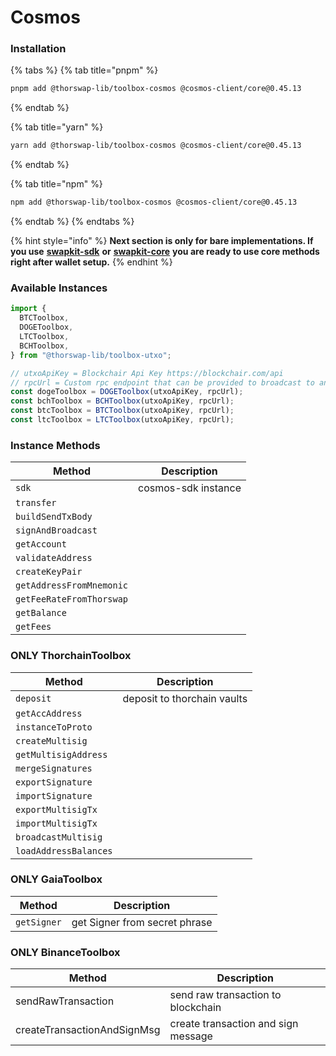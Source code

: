 # Cosmos

### Installation

{% tabs %}
{% tab title="pnpm" %}
```bash
pnpm add @thorswap-lib/toolbox-cosmos @cosmos-client/core@0.45.13
```
{% endtab %}

{% tab title="yarn" %}
```bash
yarn add @thorswap-lib/toolbox-cosmos @cosmos-client/core@0.45.13
```
{% endtab %}

{% tab title="npm" %}
```bash
npm add @thorswap-lib/toolbox-cosmos @cosmos-client/core@0.45.13
```
{% endtab %}
{% endtabs %}

{% hint style="info" %}
**Next section is only for bare implementations. If you use**  [**swapkit-sdk**](../install-swapkit-sdk.md) **or** [**swapkit-core**](../../references/swapkit-sdk-methods/core.md)  **you are ready to use core methods right after wallet setup.**
{% endhint %}

### Available Instances

```typescript
import {
  BTCToolbox,
  DOGEToolbox,
  LTCToolbox,
  BCHToolbox,
} from "@thorswap-lib/toolbox-utxo";

// utxoApiKey = Blockchair Api Key https://blockchair.com/api
// rpcUrl = Custom rpc endpoint that can be provided to broadcast to and fetch data from blockchain
const dogeToolbox = DOGEToolbox(utxoApiKey, rpcUrl);
const bchToolbox = BCHToolbox(utxoApiKey, rpcUrl);
const btcToolbox = BTCToolbox(utxoApiKey, rpcUrl);
const ltcToolbox = LTCToolbox(utxoApiKey, rpcUrl);
```

### Instance Methods

| Method                   | Description         |
| ------------------------ | ------------------- |
| `sdk`                    | cosmos-sdk instance |
| `transfer`               |                     |
| `buildSendTxBody`        |                     |
| `signAndBroadcast`       |                     |
| `getAccount`             |                     |
| `validateAddress`        |                     |
| `createKeyPair`          |                     |
| `getAddressFromMnemonic` |                     |
| `getFeeRateFromThorswap` |                     |
| `getBalance`             |                     |
| `getFees`                |                     |

### ONLY ThorchainToolbox

| Method                | Description                 |
| --------------------- | --------------------------- |
| `deposit`             | deposit to thorchain vaults |
| `getAccAddress`       |                             |
| `instanceToProto`     |                             |
| `createMultisig`      |                             |
| `getMultisigAddress`  |                             |
| `mergeSignatures`     |                             |
| `exportSignature`     |                             |
| `importSignature`     |                             |
| `exportMultisigTx`    |                             |
| `importMultisigTx`    |                             |
| `broadcastMultisig`   |                             |
| `loadAddressBalances` |                             |

### ONLY GaiaToolbox

| Method      | Description                   |
| ----------- | ----------------------------- |
| `getSigner` | get Signer from secret phrase |

### ONLY BinanceToolbox

| Method                      | Description                         |
| --------------------------- | ----------------------------------- |
| sendRawTransaction          | send raw transaction to blockchain  |
| createTransactionAndSignMsg | create transaction and sign message |
